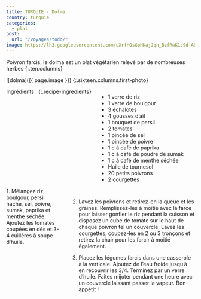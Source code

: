 ```yaml
---
title: TURQUIE - Dolma
country: turquie
categories:
  - plat
post:
  url: "/voyages/todo/"
image: https://lh3.googleusercontent.com/uXrfHOsGpHKajJqn_BzfRwK1s9d-ABMKbI1vYRnSXNU0v4wEL1rUUSN9nqoUN5C09LxpzAJLDRCTtdKV_P3e1K-xTqgUyGooMywKSU0pL7AaHazf8IEacyWAhK7fjCvLA9de0y9S-Y-yHD8CG5kVc60SQrBiFKpHbJJk3CcaBJTkuzAGqMUvXQl34gPqeaOoZlAZjmv4G--BgrMZeEJdKlBuGHFtS5F20VhtgTgG1HekdHn8AkpFyKALzQyBCf0uuoyhfikac0DvnokizWtgSW5IZe5UKVitjnsksSjgi7aJrLFo4j5AcMuEk2dwhgxVGwR3Z33DjGD5Cl7sfYhTddxXqzFH9QCi_Bf6H95WpcOgw6O1uDoJMvcVS151re3VeSLqPmj9195iFiHAOyF4supbqhDcAe9N5bYwck27Kp6erP-5eKerqevxuFNF54CnOeQevFB6Nz4QwkV2zWyF-h3jmC3p5nvDR1hOTgjF9EdXrTwhBc1gGkU5lXyyq7f4BLYD7nI_lTRqU2yMsD6kj3vIeII-KIjG6ICB4WdX-9ygNX8jMrYuLu3kqbCFAQ7OUMWZIwFUbQJ0vNakVdfxpJkkFTXbB14_Ui523ytDtKtRp4lroKlPjpUKObwPvWaKYMbuQgxtms-7rq6OHdw52watpn6ZwpDExt8yGda2UsB-1hmfNU6pos8m-_ByEFyysj7lw8rwxMASKr0PycqQFWs7uaAMaTq_7SRYYxvIpc26oxJV=w900
---
```


Poivron farcis, le dolma est un plat végétarien relevé par de nombreuses herbes
{:.ten.columns}

<!--fin extrait-->

![dolma]({{ page.image }})
{:.sixteen.columns.first-photo}

<div class="four columns" markdown="1">
Ingrédients :
{:.recipe-ingredients}

- 1 verre de riz
- 1 verre de boulgour
- 3 échalotes
- 4 gousses d’ail
- 1 bouquet de persil
- 2 tomates
- 1 pincée de sel
- 1 pincée de poivre
- 1 c à café de paprika
- 1 c à café de poudre de sumak
- 1 c à café de menthe séchée
- Huile de tournesol
- 20 petits poivrons
- 2 courgettes
</div>

<div class="ten columns" markdown="1">
1. Mélangez riz, boulgour, persil haché, sel, poivre, sumak, paprika et menthe séchée. Ajoutez les tomates coupées en dés et 3-4 cuillères à soupe d’huile.

2. Lavez les poivrons et retirez-en la queue et les graines. Remplissez-les à moitié avec la farce pour laisser gonfler le riz pendant la cuisson et disposez un cube de tomate sur le haut de chaque poivron tel un couvercle. Lavez les courgettes, coupez-les en 2 ou 3 tronçons et retirez la chair pour les farcir à moitié également.

3. Placez les légumes farcis dans une casserole à la verticale. Ajoutez de l’eau froide jusqu’à en recouvrir les 3/4. Terminez par un verre d’huile. Faites mijoter pendant une heure avec un couvercle laissant passer la vapeur. Bon appétit !
</div>
